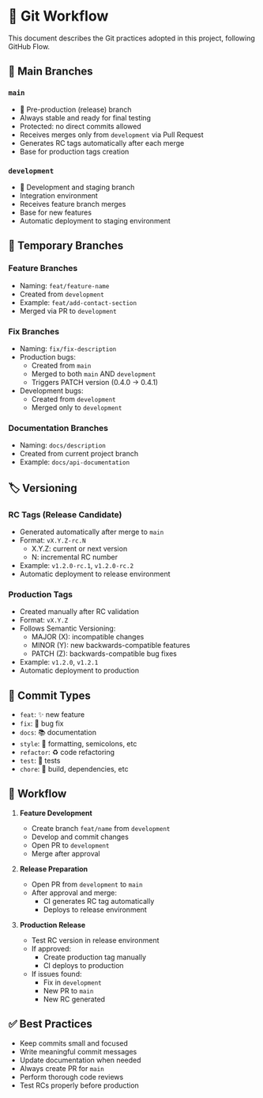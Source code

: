 # 🔄 Git Workflow

This document describes the Git practices adopted in this project, following GitHub Flow.

## 🌳 Main Branches

### `main`

- 🚫 Pre-production (release) branch
- Always stable and ready for final testing
- Protected: no direct commits allowed
- Receives merges only from `development` via Pull Request
- Generates RC tags automatically after each merge
- Base for production tags creation

### `development`

- 🌱 Development and staging branch
- Integration environment
- Receives feature branch merges
- Base for new features
- Automatic deployment to staging environment

## 📝 Temporary Branches

### Feature Branches

- Naming: `feat/feature-name`
- Created from `development`
- Example: `feat/add-contact-section`
- Merged via PR to `development`

### Fix Branches

- Naming: `fix/fix-description`
- Production bugs:
  - Created from `main`
  - Merged to both `main` AND `development`
  - Triggers PATCH version (0.4.0 -> 0.4.1)
- Development bugs:
  - Created from `development`
  - Merged only to `development`

### Documentation Branches

- Naming: `docs/description`
- Created from current project branch
- Example: `docs/api-documentation`

## 🏷️ Versioning

### RC Tags (Release Candidate)

- Generated automatically after merge to `main`
- Format: `vX.Y.Z-rc.N`
  - X.Y.Z: current or next version
  - N: incremental RC number
- Example: `v1.2.0-rc.1`, `v1.2.0-rc.2`
- Automatic deployment to release environment

### Production Tags

- Created manually after RC validation
- Format: `vX.Y.Z`
- Follows Semantic Versioning:
  - MAJOR (X): incompatible changes
  - MINOR (Y): new backwards-compatible features
  - PATCH (Z): backwards-compatible bug fixes
- Example: `v1.2.0`, `v1.2.1`
- Automatic deployment to production

## 📝 Commit Types

- `feat`: ✨ new feature
- `fix`: 🐛 bug fix
- `docs`: 📚 documentation
- `style`: 💎 formatting, semicolons, etc
- `refactor`: ♻️ code refactoring
- `test`: 🧪 tests
- `chore`: 🔧 build, dependencies, etc

## 🔄 Workflow

1. **Feature Development**
   - Create branch `feat/name` from `development`
   - Develop and commit changes
   - Open PR to `development`
   - Merge after approval

2. **Release Preparation**
   - Open PR from `development` to `main`
   - After approval and merge:
     - CI generates RC tag automatically
     - Deploys to release environment

3. **Production Release**
   - Test RC version in release environment
   - If approved:
     - Create production tag manually
     - CI deploys to production
   - If issues found:
     - Fix in `development`
     - New PR to `main`
     - New RC generated

## ✅ Best Practices

- Keep commits small and focused
- Write meaningful commit messages
- Update documentation when needed
- Always create PR for `main`
- Perform thorough code reviews
- Test RCs properly before production
